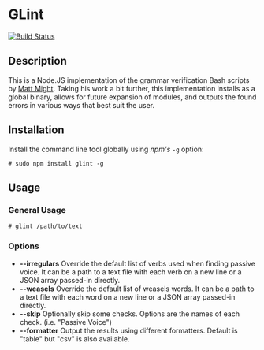 # GLint

[![Build Status](https://travis-ci.org/johnjones4/glint.svg?branch=master)](https://travis-ci.org/johnjones4/glint)

## Description

This is a Node.JS implementation of the grammar verification Bash scripts by [Matt Might](http://matt.might.net/articles/shell-scripts-for-passive-voice-weasel-words-duplicates/). Taking his work a bit further, this implementation installs as a global binary, allows for future expansion of modules, and outputs the found errors in various ways that best suit the user.

## Installation

Install the command line tool globally using *npm's* `-g` option:

```
# sudo npm install glint -g
```

## Usage

### General Usage

```
# glint /path/to/text
```

### Options

* **--irregulars** Override the default list of verbs used when finding passive voice. It can be a path to a text file with each verb on a new line or a JSON array passed-in directly.
* **--weasels** Override the default list of weasels words. It can be a path to a text file with each word on a new line or a JSON array passed-in directly.
* **--skip** Optionally skip some checks. Options are the names of each check. (i.e. "Passive Voice")
* **--formatter** Output the results using different formatters. Default is "table" but "csv" is also available.
